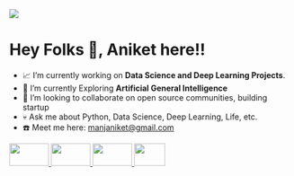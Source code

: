 <img src="https://data.whicdn.com/images/212332393/original.gif">

# Hey Folks :metal:, Aniket here!!
<!--
**El-Do-RaDo/El-Do-RaDo** is a ✨ _special_ ✨ repository because its `README.md` (this file) appears on your GitHub profile.
-->

- :chart_with_upwards_trend: I’m currently working on **Data Science and Deep Learning Projects**. 
- :herb: I’m currently Exploring **Artificial General Intelligence**
- :office: I’m looking to collaborate on open source communities, building startup 
- :skull: Ask me about Python, Data Science, Deep Learning, Life, etc.
- :telephone: Meet me here: [manjaniket@gmail.com](mailto:manjaniket@gmail.com)

<a href="https://medium.com/@manjaniket">
  <img src = "https://miro.medium.com/max/470/1*3BP9i12zmh99F4fyjUdi3w.png" width="70" height="40">
</a>

<a href="https://twitter.com/El__Do_RaDo">
  <img src = "https://static01.nyt.com/images/2014/08/10/magazine/10wmt/10wmt-articleLarge-v4.jpg?quality=75&auto=webp&disable=upscale" width="70" height="40">
</a>


<a href="https://www.linkedin.com/in/aniket-sangohi-883252128/">
  <img src = "https://image.flaticon.com/icons/svg/174/174857.svg" width="70" height="40">
</a>


<a href="https://www.instagram.com/where_r_u_3000/">
  <img src = "https://img.pngio.com/instagram-circle-logo-transparent-hd-png-download-1024x1024-instagram-circle-logo-png-840_880.png" width="55" height="40">
</a>



